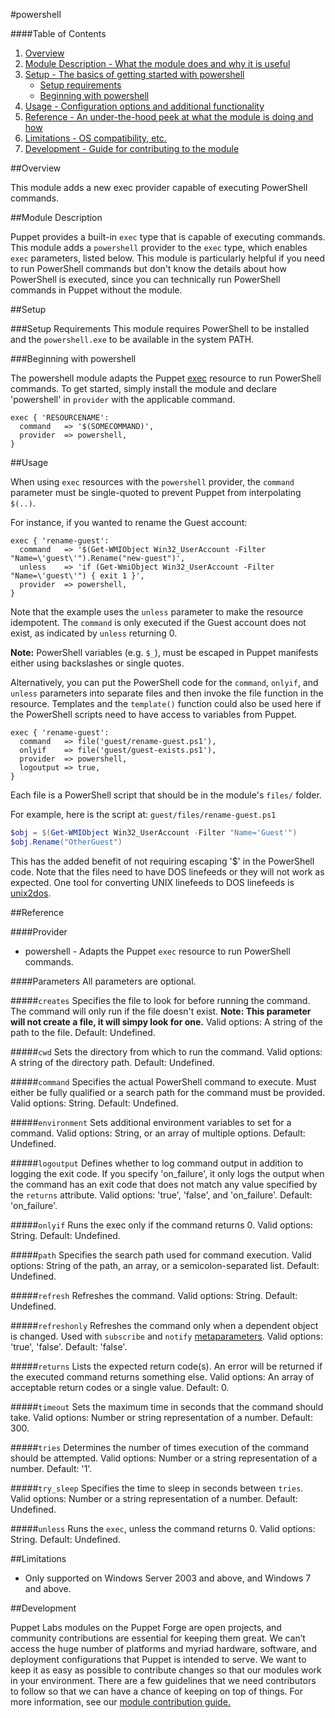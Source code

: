 #powershell

####Table of Contents

1. [Overview](#overview)
2. [Module Description - What the module does and why it is useful](#module-description)
3. [Setup - The basics of getting started with powershell](#setup)
    * [Setup requirements](#setup-requirements)
    * [Beginning with powershell](#beginning-with-powershell)
4. [Usage - Configuration options and additional functionality](#usage)
5. [Reference - An under-the-hood peek at what the module is doing and how](#reference)
5. [Limitations - OS compatibility, etc.](#limitations)
6. [Development - Guide for contributing to the module](#development)

##Overview

This module adds a new exec provider capable of executing PowerShell commands.

##Module Description

Puppet provides a built-in `exec` type that is capable of executing commands. This module adds a `powershell` provider to the `exec` type,  which enables `exec` parameters, listed below. This module is particularly helpful if you need to run PowerShell commands but don't know the details about how PowerShell is executed, since you can technically run PowerShell commands in Puppet without the module.

##Setup

###Setup Requirements
This module requires PowerShell to be installed and the `powershell.exe` to be available in the system PATH.

###Beginning with powershell

The powershell module adapts the Puppet [exec](http://docs.puppetlabs.com/references/stable/type.html#exec) resource to run PowerShell commands. To get started, simply install the module and declare 'powershell' in `provider` with the applicable command.

~~~ puppet
exec { 'RESOURCENAME':
  command   => '$(SOMECOMMAND)',
  provider  => powershell,
}
~~~

##Usage

When using `exec` resources with the `powershell` provider, the `command` parameter must be single-quoted to prevent Puppet from interpolating `$(..)`.

For instance, if you wanted to rename the Guest account:

~~~ puppet
exec { 'rename-guest':
  command   => '$(Get-WMIObject Win32_UserAccount -Filter "Name=\'guest\'").Rename("new-guest")',
  unless    => 'if (Get-WmiObject Win32_UserAccount -Filter "Name=\'guest\'") { exit 1 }',
  provider  => powershell,
}
~~~

Note that the example uses the `unless` parameter to make the resource idempotent. The `command` is only executed if the Guest account does not exist, as indicated by `unless` returning 0.

**Note:** PowerShell variables (e.g. `$_`), must be escaped in Puppet manifests either using backslashes or single quotes.

Alternatively, you can put the PowerShell code for the `command`, `onlyif`, and `unless` parameters into separate files and then invoke the file function in the resource. Templates and the `template()` function could also be used here if the PowerShell scripts need to have access to variables from Puppet.

~~~ puppet
exec { 'rename-guest':
  command   => file('guest/rename-guest.ps1'),
  onlyif    => file('guest/guest-exists.ps1'),
  provider  => powershell,
  logoutput => true,
}
~~~

Each file is a PowerShell script that should be in the module's `files/` folder.

For example, here is the script at: `guest/files/rename-guest.ps1`

~~~ powershell
$obj = $(Get-WMIObject Win32_UserAccount -Filter "Name='Guest'")
$obj.Rename("OtherGuest")
~~~

This has the added benefit of not requiring escaping '$' in the PowerShell code. Note that the files need to have DOS linefeeds or they will not work as expected. One tool for converting UNIX linefeeds to DOS linefeeds is [unix2dos](http://freecode.com/projects/dos2unix).


##Reference

####Provider
* powershell - Adapts the Puppet `exec` resource to run PowerShell commands.

####Parameters
All parameters are optional.

#####`creates`
Specifies the file to look for before running the command. The command will only run if the file doesn't exist. **Note: This parameter will not create a file, it will simpy look for one.** Valid options: A string of the path to the file. Default: Undefined.

#####`cwd`
Sets the directory from which to run the command. Valid options: A string of the directory path. Default: Undefined.

#####`command`
Specifies the actual PowerShell command to execute. Must either be fully qualified or a search path for the command must be provided. Valid options: String. Default: Undefined.

#####`environment`
Sets additional environment variables to set for a command. Valid options: String, or an array of multiple options. Default: Undefined.

#####`logoutput`
Defines whether to log command output in addition to logging the exit code. If you specify 'on_failure', it only logs the output when the command has an exit code that does not match any value specified by the `returns` attribute. Valid options: 'true', 'false', and 'on_failure'. Default: 'on_failure'.

#####`onlyif`
Runs the exec only if the command returns 0. Valid options: String. Default: Undefined.

#####`path`
Specifies the search path used for command execution. Valid options: String of the path, an array, or a semicolon-separated list. Default: Undefined.

#####`refresh`
Refreshes the command. Valid options: String. Default: Undefined.

#####`refreshonly`
Refreshes the command only when a dependent object is changed. Used with `subscribe` and `notify` [metaparameters](http://docs.puppetlabs.com/references/latest/metaparameter.html). Valid options: 'true', 'false'. Default: 'false'.

#####`returns`
Lists the expected return code(s). An error will be returned if the executed command returns something else. Valid options: An array of acceptable return codes or a single value. Default: 0.

#####`timeout`
Sets the maximum time in seconds that the command should take. Valid options: Number or string representation of a number. Default: 300.

#####`tries`
Determines the number of times execution of the command should be attempted. Valid options: Number or a string representation of a number. Default: '1'.

#####`try_sleep`
Specifies the time to sleep in seconds between `tries`. Valid options: Number or a string representation of a number. Default: Undefined.

#####`unless`
Runs the `exec`, unless the command returns 0. Valid options: String. Default: Undefined.

##Limitations

 * Only supported on Windows Server 2003 and above, and Windows 7 and above.

##Development

Puppet Labs modules on the Puppet Forge are open projects, and community contributions are essential for keeping them great. We can’t access the huge number of platforms and myriad hardware, software, and deployment configurations that Puppet is intended to serve. We want to keep it as easy as possible to contribute changes so that our modules work in your environment. There are a few guidelines that we need contributors to follow so that we can have a chance of keeping on top of things. For more information, see our [module contribution guide.](https://docs.puppetlabs.com/forge/contributing.html)
